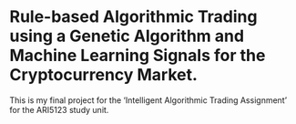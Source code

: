 # Rule-based Algorithmic Trading using a Genetic Algorithm and Machine Learning Signals for the Cryptocurrency Market.

This is my final project for the ‘Intelligent Algorithmic Trading Assignment’ for the ARI5123 study unit. 

